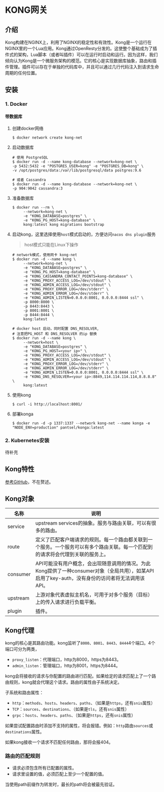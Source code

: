 # KONG网关

## 介绍

Kong构建在NGINX上，利用了NGINX的稳定性和有效性。Kong是一个运行在NGINX里的一个Lua应用。Kong通过OpenResty分发的。这使整个基础成为了插件式的架构，Lua脚本（或者叫插件）可以在运行时启动和运行。因为这样，我们倾向认为Kong是一个微服务架构的模范。它的核心是实现数据库抽象，路由和插件管理。插件可以存在于单独的代码库中，并且可以通过几行代码注入到请求生命周期的任何位置。

## 安装

### 1. Docker

#### 带数据库

1. 创建docker网络

   ~~~shell
   $ docker network create kong-net
   ~~~

2. 启动数据库

   ~~~shell
   # 使用 PostgreSQL
   $ docker run -d --name kong-database --network=kong-net \
   -p 5432:5432 -e "POSTGRES_USER=kong" -e "POSTGRES_DB=kong" \
   -v /opt/postgres/data:/var/lib/postgresql/data postgres:9.6
   
   # 或者 Cassandra
   $ docker run -d --name kong-database --network=kong-net \
   -p 904:9042 cassandra:3
   ~~~

3. 准备数据库

   ~~~shell
   $ docker run --rm \
        --network=kong-net \
        -e "KONG_DATABASE=postgres" \
        -e "KONG_PG_HOST=kong-database" \
        kong:latest kong migrations bootstrap
   ~~~
   
4. 启动kong，这里选择使用`host`模式启动的，方便访问`nacos dns plugin`服务

   > host模式只能在Linux下操作

   ~~~shell
   # network模式，使用网卡 kong-net
   $ docker run -d --name kong \
        --network=kong-net \
        -e "KONG_DATABASE=postgres" \
        -e "KONG_PG_HOST=kong-database" \
        -e "KONG_CASSANDRA_CONTACT_POINTS=kong-database" \
        -e "KONG_PROXY_ACCESS_LOG=/dev/stdout" \
        -e "KONG_ADMIN_ACCESS_LOG=/dev/stdout" \
        -e "KONG_PROXY_ERROR_LOG=/dev/stderr" \
        -e "KONG_ADMIN_ERROR_LOG=/dev/stderr" \
        -e "KONG_ADMIN_LISTEN=0.0.0.0:8001, 0.0.0.0:8444 ssl" \
        -p 8000:8000 \
        -p 8443:8443 \
        -p 8001:8001 \
        -p 8444:8444 \
        kong:latest
        
   # docker host 启动，同时配置 DNS_RESOLVER,
   # 注意把PG_HOST 和 DNS_RESOLVER 的ip 替换
   $ docker run -d --name kong \
        --network=host \
        -e "KONG_DATABASE=postgres" \
        -e "KONG_PG_HOST=<your ip>" \
        -e "KONG_PROXY_ACCESS_LOG=/dev/stdout" \
        -e "KONG_ADMIN_ACCESS_LOG=/dev/stdout" \
        -e "KONG_PROXY_ERROR_LOG=/dev/stderr" \
        -e "KONG_ADMIN_ERROR_LOG=/dev/stderr" \
        -e "KONG_ADMIN_LISTEN=0.0.0.0:8001, 0.0.0.0:8444 ssl" \
        -e "KONG_DNS_RESOLVER=<your ip>:8849,114.114.114.114,8.8.8.8" \
        kong:latest
   ~~~

5. 使用kong

   ~~~shell
   $ curl -i http://localhost:8001/
   ~~~

6. 部署konga

   ~~~shell
   $ docker run -d -p 1337:1337 --network kong-net --name konga -e "NODE_ENV=production" pantsel/konga:latest
   ~~~

### 2. Kubernetes安装

待补充

## Kong特性

[参考GitHub](https://github.com/Kong/kong)，不在赘述。

## Kong对象

| 名称     | 说明                                                         |
| -------- | ------------------------------------------------------------ |
| service  | upstream services的抽象。服务与路由关联，可以有很多的路由。  |
| route    | 定义了匹配客户端请求的规则。每一个路由都关联到一个服务。一个服务可以有多个路由关联。每一个匹配到的请求将会代理到关联的服务上。 |
| consumer | API可能没有用户概念，会出现随意调用的情况。为此Kong提供了一种consumer对象（全局共用），如某API启用了key-auth，没有身份的访问者将无法调用该API。 |
| upstream | 上游对象代表虚拟主机名，可用于对多个服务（目标）上的传入请求进行负载平衡。 |
| plugin   | 插件。                                                       |

## Kong代理

kong的核心是其路由功能。kong监听了`8000`、`8001`、`8443`、`8444`4个端口。4个端口可分为两类，

* `proxy_listen`：代理端口，http为8000，https为8443。
* `admin_listen`：管理端口，http为8001，https为8444。

kong会将接收的请求与你配置的路由进行匹配。如果给定的请求匹配上了一个路由规则，kong就会代理这个请求。路由的属性由子系统决定。

子系统和路由属性：

* `http`：`methods`、`hosts`、`headers`、`paths`、（如果是`https`，还有`snis`属性）
* `TCP`：`sources`、`destinations`、（如果是`tls`，还有`snis`属性）
* `grpc`：`hosts`、`headers`、`paths`、（如果是`https`，还有`snis`属性）

如果尝试配置路由时添加不支持的属性，将会报错。例如：`http`路由`sources`或`destinations`属性。

如果kong接收一个请求不匹配任何路由，那将会报404。

### 路由的匹配规则

* 请求必须包含所有已配置的属性。
* 请求里设置的值，必须匹配上至少一个配置的值。

当使用path前缀作为转发时，最长的path将会被最先验证。